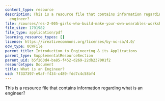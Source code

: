 ```yaml
---
content_type: resource
description: This is a resource file that contains information regarding what is an
  engineer?
file: /courses/res-2-005-girls-who-build-make-your-own-wearables-workshop-spring-2015/7f337397e9aff434c489fdd7c4c58bf4_MITRES_2_005S15_IntrtoEng.pdf
file_size: 1701982
file_type: application/pdf
learning_resource_types: []
license: https://creativecommons.org/licenses/by-nc-sa/4.0/
ocw_type: OCWFile
parent_title: Introduction to Engineering & its Applications
parent_type: SupplementalResourceSection
parent_uid: b5f263d4-ba85-f452-d269-22db237001f2
resourcetype: Document
title: What is an Engineer?
uid: 7f337397-e9af-f434-c489-fdd7c4c58bf4
---
```

This is a resource file that contains information regarding what is an engineer?